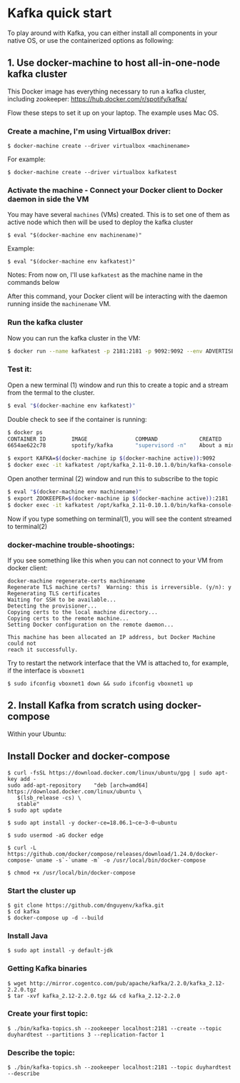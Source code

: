 # Kafka quick start

To play around with Kafka, you can either install all components in your native OS, or use the containerized options as following:

## 1. Use docker-machine to host all-in-one-node kafka cluster

This Docker image has everything necessary to run a kafka cluster, including zookeeper: https://hub.docker.com/r/spotify/kafka/

Flow these steps to set it up on your laptop. The example uses Mac OS. 

### Create a machine, I'm using VirtualBox driver:

`$ docker-machine create --driver virtualbox <machinename>`

For example:

`$ docker-machine create --driver virtualbox kafkatest`

### Activate the machine - Connect your Docker client to Docker daemon in side the VM

You may have several `machines` (VMs) created. This is to set one of them as active node which then will be used to deploy the kafka cluster

`$ eval "$(docker-machine env machinename)"` 

Example:

`$ eval "$(docker-machine env kafkatest)"` 

Notes: From now on, I'll use `kafkatest` as the machine name in the commands below

After this command, your Docker client will be interacting with the daemon running inside the `machinename` VM.

### Run the kafka cluster

Now you can run the kafka cluster in the VM:

```bash
$ docker run --name kafkatest -p 2181:2181 -p 9092:9092 --env ADVERTISED_HOST=$(docker-machine ip $(docker-machine active)) --env ADVERTISED_PORT=9092 spotify/kafka
```

### Test it:

Open a new terminal (1) window and run this to create a topic and a stream from the termal to the cluster. 

```bash
$ eval "$(docker-machine env kafkatest)"
```

Double check to see if the container is running:

```bash
$ docker ps
CONTAINER ID        IMAGE               COMMAND             CREATED              STATUS              PORTS                                            NAMES
6654ae622c78        spotify/kafka       "supervisord -n"    About a minute ago   Up About a minute   0.0.0.0:2181->2181/tcp, 0.0.0.0:9092->9092/tcp   kafkatest

$ export KAFKA=$(docker-machine ip $(docker-machine active)):9092
$ docker exec -it kafkatest /opt/kafka_2.11-0.10.1.0/bin/kafka-console-producer.sh --broker-list $KAFKA --topic kafkatest
```

Open another terminal (2) window and run this to subscribe to the topic

```bash
$ eval "$(docker-machine env machinename)"
$ export ZOOKEEPER=$(docker-machine ip $(docker-machine active)):2181
$ docker exec -it kafkatest /opt/kafka_2.11-0.10.1.0/bin/kafka-console-consumer.sh --zookeeper $ZOOKEEPER --topic kafkatest
```

Now if you type something on terminal(1), you will see the content streamed to terminal(2)

### docker-machine trouble-shootings:

If you see something like this when you can not connect to your VM from docker client:

```
docker-machine regenerate-certs machinename
Regenerate TLS machine certs?  Warning: this is irreversible. (y/n): y
Regenerating TLS certificates
Waiting for SSH to be available...
Detecting the provisioner...
Copying certs to the local machine directory...
Copying certs to the remote machine...
Setting Docker configuration on the remote daemon...

This machine has been allocated an IP address, but Docker Machine could not
reach it successfully.
```
Try to restart the network interface that the VM is attached to, for example, if the interface is `vboxnet1`

`$ sudo ifconfig vboxnet1 down && sudo ifconfig vboxnet1 up`


## 2. Install Kafka from scratch using docker-compose

Within your Ubuntu: 

## Install Docker and docker-compose

```
$ curl -fsSL https://download.docker.com/linux/ubuntu/gpg | sudo apt-key add - 
sudo add-apt-repository    "deb [arch=amd64] https://download.docker.com/linux/ubuntu \
   $(lsb_release -cs) \
   stable"
$ sudo apt update

$ sudo apt install -y docker-ce=18.06.1~ce~3-0~ubuntu

$ sudo usermod -aG docker edge

$ curl -L https://github.com/docker/compose/releases/download/1.24.0/docker-compose-`uname -s`-`uname -m` -o /usr/local/bin/docker-compose

$ chmod +x /usr/local/bin/docker-compose
```

### Start the cluster up

```
$ git clone https://github.com/dnguyenv/kafka.git
$ cd kafka
$ docker-compose up -d --build
```

### Install Java

```
$ sudo apt install -y default-jdk
```

### Getting Kafka binaries

```
$ wget http://mirror.cogentco.com/pub/apache/kafka/2.2.0/kafka_2.12-2.2.0.tgz
$ tar -xvf kafka_2.12-2.2.0.tgz && cd kafka_2.12-2.2.0

```

### Create your first topic:

```
$ ./bin/kafka-topics.sh --zookeeper localhost:2181 --create --topic duyhardtest --partitions 3 --replication-factor 1
```

### Describe the topic:

```
$ ./bin/kafka-topics.sh --zookeeper localhost:2181 --topic duyhardtest --describe
```

